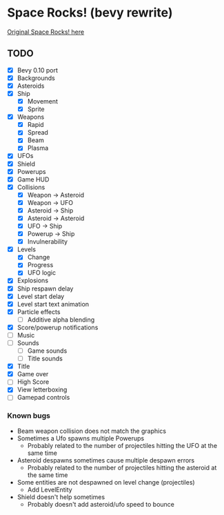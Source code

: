 # Space Rocks! (bevy rewrite)

[Original Space Rocks! here](https://github.com/bzar/spacerocks)

## TODO

- [x] Bevy 0.10 port
- [x] Backgrounds
- [x] Asteroids
- [x] Ship
  - [x] Movement
  - [x] Sprite
- [x] Weapons
  - [x] Rapid
  - [x] Spread
  - [x] Beam
  - [x] Plasma
- [x] UFOs
- [x] Shield
- [x] Powerups
- [x] Game HUD
- [x] Collisions
  - [x] Weapon -> Asteroid
  - [x] Weapon -> UFO
  - [x] Asteroid -> Ship
  - [x] Asteroid -> Asteroid
  - [x] UFO -> Ship
  - [x] Powerup -> Ship
  - [x] Invulnerability
- [x] Levels
  - [x] Change
  - [x] Progress
  - [x] UFO logic
- [x] Explosions
- [x] Ship respawn delay
- [x] Level start delay
- [x] Level start text animation
- [x] Particle effects
  - [ ] Additive alpha blending
- [x] Score/powerup notifications
- [ ] Music
- [ ] Sounds
  - [ ] Game sounds
  - [ ] Title sounds
- [x] Title
- [x] Game over
- [ ] High Score
- [x] View letterboxing
- [ ] Gamepad controls

### Known bugs

- Beam weapon collision does not match the graphics
- Sometimes a Ufo spawns multiple Powerups
  - Probably related to the number of projectiles hitting the UFO at the same time
- Asteroid despawns sometimes cause multiple despawn errors
  - Probably related to the number of projectiles hitting the asteroid at the same time
- Some entities are not despawned on level change (projectiles)
  - Add LevelEntity
- Shield doesn't help sometimes
  - Probably doesn't add asteroid/ufo speed to bounce
